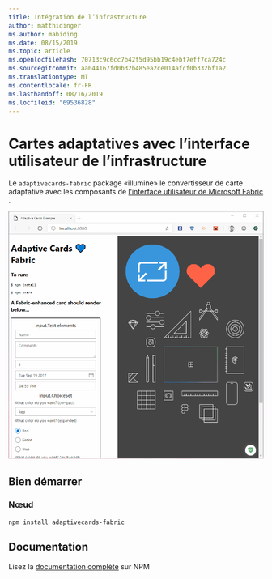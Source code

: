```yaml
---
title: Intégration de l’infrastructure
author: matthidinger
ms.author: mahiding
ms.date: 08/15/2019
ms.topic: article
ms.openlocfilehash: 70713c9c6cc7b42f5d95bb19c4ebf7eff7ca724c
ms.sourcegitcommit: aa044167fd0b32b485ea2ce014afcf0b332bf1a2
ms.translationtype: MT
ms.contentlocale: fr-FR
ms.lasthandoff: 08/16/2019
ms.locfileid: "69536828"
---
```

# <a name="adaptive-cards-with-fabric-ui"></a>Cartes adaptatives avec l’interface utilisateur de l’infrastructure

Le `adaptivecards-fabric` package «illumine» le convertisseur de carte adaptative avec les composants de [l’interface utilisateur de Microsoft Fabric](https://developer.microsoft.com/en-us/fabric#/controls/web) .

![Capture d’écran de l’infrastructure](https://raw.githubusercontent.com/microsoft/AdaptiveCards/master/source/nodejs/adaptivecards-fabric/adaptivecards-fabric.gif)

## <a name="get-started"></a>Bien démarrer

### <a name="node"></a>Nœud

```console
npm install adaptivecards-fabric
```

## <a name="documentation"></a>Documentation 

Lisez la [documentation complète](https://www.npmjs.com/package/adaptivecards-fabric) sur NPM
